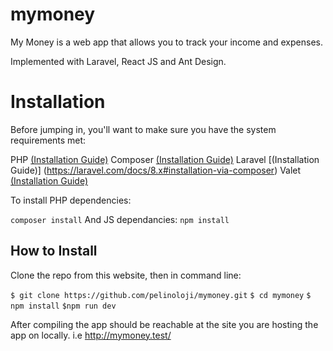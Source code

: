 # mymoney
My Money is a web app that allows you to track your income and expenses.

Implemented with Laravel, React JS and Ant Design.

# Installation

Before jumping in, you'll want to make sure you have the system requirements met:

PHP [(Installation Guide)](https://www.php.net/manual/en/install.php)
Composer [(Installation Guide)](https://getcomposer.org/)
Laravel [(Installation Guide)] (https://laravel.com/docs/8.x#installation-via-composer)
Valet [(Installation Guide)](https://laravel.com/docs/8.x/valet#installation)

To install PHP dependencies:

```composer install```
And JS dependancies:
```npm install```


## How to Install
Clone the repo from this website, then in command line:

```$ git clone https://github.com/pelinoloji/mymoney.git```
```$ cd mymoney```
```$ npm install```
```$npm run dev```

After compiling the app should be reachable at the site you are hosting the app on locally. i.e http://mymoney.test/
